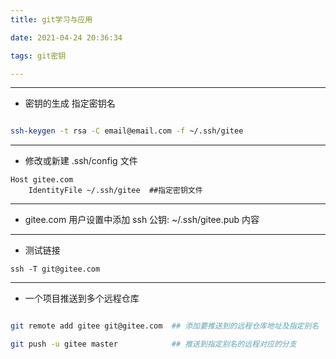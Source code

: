 ```yaml
---
title: git学习与应用

date: 2021-04-24 20:36:34

tags: git密钥

---
```


---------------------
* 密钥的生成  指定密钥名


```bash

ssh-keygen -t rsa -C email@email.com -f ~/.ssh/gitee

```
---------------------------
* 修改或新建 .ssh/config  文件

```
Host gitee.com
    IdentityFile ~/.ssh/gitee  ##指定密钥文件

```
--------------------------------------------------------
* gitee.com 用户设置中添加 ssh 公钥:  ~/.ssh/gitee.pub 内容

--------
* 测试链接
``` 
ssh -T git@gitee.com

```
-------------------------
* 一个项目推送到多个远程仓库

```bash

git remote add gitee git@gitee.com  ## 添加要推送到的远程仓库地址及指定别名

git push -u gitee master            ## 推送到指定别名的远程对应的分支

```

  
  
  
  
  
  
  
  
  
  
  
  
  
  
  
  
  
  
  
  
  
  
  
  
  
  
  
  
  
  
  
  
  
  
  
  
  
  
  
  
  
  
  
  
  
  
  
  
  
  
  
  
  
  
  
  
  
  
  
  
  
  
  